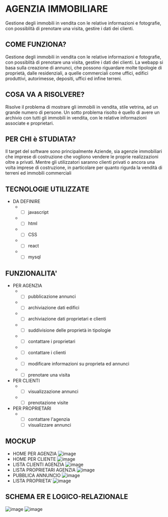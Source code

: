 # AGENZIA IMMOBILIARE
Gestione degli immobili in vendita con le relative informazioni e fotografie, con possiblità di prenotare una visita, gestire i dati dei clienti.
## COME FUNZIONA?
Gestione degli immobili in vendita con le relative informazioni e fotografie, con possiblità di prenotare una visita, gestire i dati dei clienti. La webapp si basa sulla creazione di annunci, che possono riguardare molte tipologie di proprietà, dalle residenziali, a quelle commerciali come uffici, edifici produttivi, autorimesse, depositi, uffici ed infine terreni.
## COSA VA A RISOLVERE?
Risolve il problema di mostrare gli immobili in vendita, stile vetrina, ad un grande numero di persone. Un sotto problema risolto è quello di avere un archivio con tutti  gli immobili in vendita, con le relative informazioni associate e proprietari.
## PER CHI è STUDIATA?
Il target del software sono principalmente Aziende, sia agenzie immobiliari che imprese di costruzione che vogliono vendere le proprie realizzazioni oltre a privati. Mentre gli utilizzatori saranno clienti privati o ancora una volta imprese di costruzione, in particolare per quanto rigurda la vendità di terreni ed immobili commerciali
## TECNOLOGIE UTILIZZATE
 * DA DEFINIRE
    * - [ ] javascript
    * - [ ] html
    * - [ ] CSS
    * - [ ] react
    * - [ ] mysql
## FUNZIONALITA'
* PER AGENZIA
    * - [ ] pubblicazione annunci
    * - [ ] archiviazione dati edifici
    * - [ ] archiviazione dati proprietari e clienti
    * - [ ] suddivisione delle proprietà in tipologie
    * - [ ] contattare i proprietari
    * - [ ] contattare i clienti
    * - [ ] modificare informazioni su proprieta ed annunci
    * - [ ] prenotare una visita
* PER CLIENTI
    * - [ ] visualizzazione annunci
    * - [ ] prenotazione visite
* PER PROPRIETARI 
    * - [ ] contattare l'agenzia
      - [ ] visualizzare annunci
## MOCKUP
* HOME PER AGENZIA
![image](https://github.com/MarcoMontanelli/agenziaImmobiliare/assets/101709469/400ae01a-9c53-42de-82b9-f7ff07cdb780)
* HOME PER CLIENTE
![image](https://github.com/MarcoMontanelli/agenziaImmobiliare/assets/101709469/30a85b05-1565-4c44-8124-14044fe7cbf0)
* LISTA CLIENTI AGENZIA
![image](https://github.com/MarcoMontanelli/agenziaImmobiliare/assets/101709469/17234d3c-1bc8-4146-ab25-9c1218153ec5)
* LISTA PROPRIETARI AGENZIA
![image](https://github.com/MarcoMontanelli/agenziaImmobiliare/assets/101709469/7ce5c940-b28a-4165-a964-49e1fdee5568)
* PUBBLICA ANNUNCIO
![image](https://github.com/MarcoMontanelli/agenziaImmobiliare/assets/101709469/9215932c-d8ce-48bc-aa83-e0300a5784e0)
* LISTA PROPRIETA'
![image](https://github.com/MarcoMontanelli/agenziaImmobiliare/assets/101709469/d600e817-6ec8-4a1c-96e7-e9e332a4cd8d)
## SCHEMA ER E LOGICO-RELAZIONALE
![image](https://github.com/MarcoMontanelli/agenziaImmobiliare/assets/101709469/43b5b1eb-7302-4eb0-8b3b-349302695722)
![image](https://github.com/MarcoMontanelli/agenziaImmobiliare/assets/101709469/66acd75a-6026-4160-b21d-57370f081a4d)









